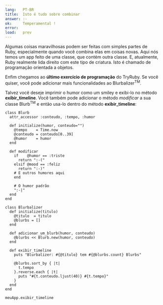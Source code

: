 ```yaml
---
lang:   PT-BR
title:  Isto é tudo sobre combinar
answer: :-
ok:     Temperamental !
error:  
load:   prev
---
```


Algumas coisas maravilhosas podem ser feitas com simples partes de Ruby, especialmente quando você combina
elas em coisas novas.
Aqui nós temos um app feito de uma classe, que contém outra classe. E, atualmente, Ruby realmente lida direito com
este tipo de criatura. Isto é chamado de programação orientada a objetos.

Enfim chegamos ao __último exercício de programação__ do TryRuby. Se você quiser, você pode adicionar mais
funcionalidades ao Blurbalizer<sup>TM</sup>.

Talvez você deseje imprimir o humor como um smiley e exibi-lo no método __exibir\_timeline__. Você também pode
adicionar o método _modificar_ a sua classe Blurb<sup>TM</sup> e então usa-lo dentro do método __exibir\_timeline__:

    class Blurb
      attr_accessor :conteudo, :tempo, :humor

      def initialize(humor, conteudo="")
        @tempo    = Time.now
        @conteudo = conteudo[0..39]
        @humor    = humor
      end

      def modificar
        if    @humor == :triste
          return ":-("
        elsif @mood == :feliz
          return ":-)"
        # E outros humores aqui
        end

        # O humor padrão
        ":-|"
      end
    end

    class Blurbalizer
      def initialize(titulo)
        @titulo  = titulo
        @blurbs = []
      end

      def adicionar_um_blurb(humor, conteudo)
        @blurbs << Blurb.new(humor, conteudo)
      end

      def exibir_timeline
        puts "Blurbalizer: #{@titulo} tem #{@blurbs.count} Blurbs"

        @blurbs.sort_by { |t|
          t.tempo
        }.reverse.each { |t|
          puts "#{t.conteudo.ljust(40)} #{t.tempo}"
        }
      end
    end

    meuApp.exibir_timeline
